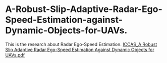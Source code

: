 # A-Robust-Slip-Adaptive-Radar-Ego-Speed-Estimation-against-Dynamic-Objects-for-UAVs.
This is the research about Radar Ego-Speed Estimation.
[ICCAS_A Robust Slip Adaptive Radar Ego-Speed Estimation Against Dynamic Objects for UAVs.pdf](https://github.com/HyungGooLim/A-Robust-Slip-Adaptive-Radar-Ego-Speed-Estimation-against-Dynamic-Objects-for-UAVs./files/10141502/ICCAS_A.Robust.Slip.Adaptive.Radar.Ego-Speed.Estimation.Against.Dynamic.Objects.for.UAVs.pdf)

